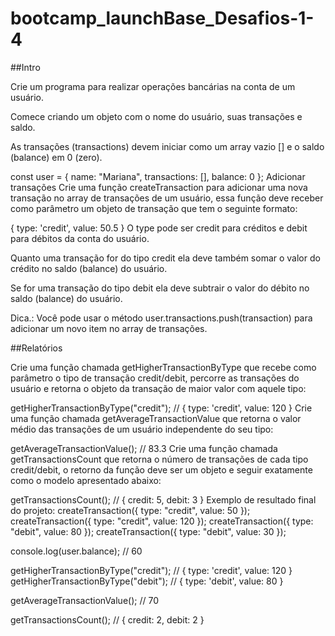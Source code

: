 # bootcamp_launchBase_Desafios-1-4

##Intro

Crie um programa para realizar operações bancárias na conta de um usuário.

Comece criando um objeto com o nome do usuário, suas transações e saldo.

As transações (transactions) devem iniciar como um array vazio [] e o saldo (balance) em 0 (zero).

const user = {
  name: "Mariana",
  transactions: [],
  balance: 0
};
Adicionar transações
Crie uma função createTransaction para adicionar uma nova transação no array de transações de um usuário, essa função deve receber como parâmetro um objeto de transação que tem o seguinte formato:

{
  type: 'credit',
  value: 50.5
}
O type pode ser credit para créditos e debit para débitos da conta do usuário.

Quanto uma transação for do tipo credit ela deve também somar o valor do crédito no saldo (balance) do usuário.

Se for uma transação do tipo debit ela deve subtrair o valor do débito no saldo (balance) do usuário.

Dica.: Você pode usar o método user.transactions.push(transaction) para 
adicionar um novo item no array de transações.

##Relatórios

Crie uma função chamada getHigherTransactionByType que recebe como parâmetro o tipo
 de transação credit/debit, percorre as transações do usuário e retorna o objeto da transação de maior valor com aquele tipo:

getHigherTransactionByType("credit"); // { type: 'credit', value: 120 }
Crie uma função chamada getAverageTransactionValue que retorna o valor médio das 
transações de um usuário independente do seu tipo:

getAverageTransactionValue(); // 83.3
Crie uma função chamada getTransactionsCount que retorna o número de transações de cada tipo credit/debit, o retorno da função deve ser um objeto e seguir exatamente como o modelo apresentado abaixo:

getTransactionsCount(); // { credit: 5, debit: 3 }
Exemplo de resultado final do projeto:
createTransaction({ type: "credit", value: 50 });
createTransaction({ type: "credit", value: 120 });
createTransaction({ type: "debit", value: 80 });
createTransaction({ type: "debit", value: 30 });

console.log(user.balance); // 60

getHigherTransactionByType("credit"); // { type: 'credit', value: 120 }
getHigherTransactionByType("debit"); // { type: 'debit', value: 80 }

getAverageTransactionValue(); // 70

getTransactionsCount(); // { credit: 2, debit: 2 }
